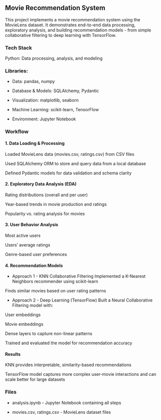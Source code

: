 ## Movie Recommendation System
This project implements a movie recommendation system using the MovieLens dataset.
It demonstrates end-to-end data processing, exploratory analysis, and building recommendation models - from simple collaborative filtering to deep learning with TensorFlow.

### Tech Stack
Python: Data processing, analysis, and modeling

### Libraries:

- Data: pandas, numpy

- Database & Models: SQLAlchemy, Pydantic

- Visualization: matplotlib, seaborn

- Machine Learning: scikit-learn, TensorFlow

- Environment: Jupyter Notebook

### Workflow
#### 1. Data Loading & Processing
Loaded MovieLens data (movies.csv, ratings.csv) from CSV files

Used SQLAlchemy ORM to store and query data from a local database

Defined Pydantic models for data validation and schema clarity

#### 2. Exploratory Data Analysis (EDA)
Rating distributions (overall and per user)

Year-based trends in movie production and ratings

Popularity vs. rating analysis for movies

#### 3. User Behavior Analysis
Most active users

Users’ average ratings

Genre-based user preferences

#### 4. Recommendation Models
- Approach 1 - KNN Collaborative Filtering
Implemented a K-Nearest Neighbors recommender using scikit-learn

Finds similar movies based on user rating patterns

- Approach 2 - Deep Learning (TensorFlow)
Built a Neural Collaborative Filtering model with:

User embeddings

Movie embeddings

Dense layers to capture non-linear patterns

Trained and evaluated the model for recommendation accuracy

#### Results
KNN provides interpretable, similarity-based recommendations

TensorFlow model captures more complex user-movie interactions and can scale better for large datasets

### Files
- analysis.ipynb - Jupyter Notebook containing all steps

- movies.csv, ratings.csv - MovieLens dataset files
